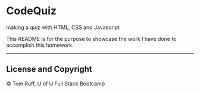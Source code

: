 # CodeQuiz
making a quiz with HTML, CSS and Javascript

This README is for the purpose to showcase the work I have done to accomplish this homework. 



---
##  License and Copyright 
© Tom Ruff, U of U Full Stack Bootcamp
